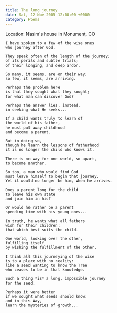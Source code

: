 ```yaml
---
title: The long journey
date: Sat, 12 Nov 2005 12:00:00 +0000
category: Poems
---
```


Location: Nasim's house in Monument, CO

    I have spoken to a few of the wise ones  
    who journey after God.

    They speak often of the length of the journey;  
    of its perils and subtle trials;  
    of their longing, and deep ardor.

    So many, it seems, are on their way;  
    so few, it seems, are arriving.

    Perhaps the problem here  
    is that they sought what they sought;  
    for what man can discover God?

    Perhaps the answer lies, instead,  
    in seeking what He seeks...

    If a child wants truly to learn of  
    the world of his father,  
    he must put away childhood  
    and become a parent.

    But in doing so,  
    though he learn the lessons of fatherhood  
    it is no longer the child who knows it.

    There is no way for one world, so apart,  
    to become another.

    So too, a man who would find God  
    must leave himself to begin that journey.  
    Yet it would no longer be him, when he arrives.

    Does a parent long for the child  
    to leave his own state  
    and join him in his?

    Or would he rather be a parent  
    spending time with his young ones...

    In truth, he wants what all fathers  
    wish for their children:  
    that which best suits the child.

    One world, looking over the other,  
    fulfilling itself  
    by wishing the fulfillment of the other.

    I think all this journeying of the wise  
    is to a place with no reality:  
    like a seed wanting to know the Tree  
    who ceases to be in that knowledge.

    Such a thing *is* a long, impossible journey  
    for the seed.

    Perhaps it were better  
    if we sought what seeds should know:  
    and in this Way,  
    learn the mysteries of growth...


